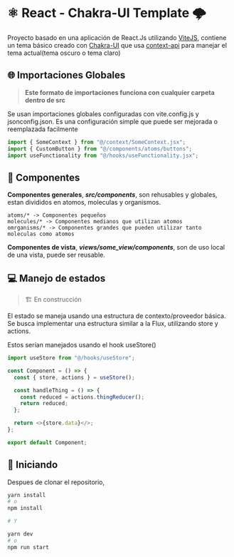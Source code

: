 # ⚛️ React - Chakra-UI Template 🌩️

Proyecto basado en una aplicación de React.Js utilizando [ViteJS](https://vitejs.dev/), contiene un tema básico creado con [Chakra-UI](https://chakra-ui.com/) que usa [context-api](https://es.reactjs.org/docs/context.html) para manejar el tema actual(tema oscuro o tema claro)

## 🌐 Importaciones Globales

> **Este formato de importaciones funciona con cualquier carpeta dentro de src**

Se usan importaciones globales configuradas con vite.config.js y jsonconfig.json. Es una configuración simple que puede ser mejorada o reemplazada facilmente

```js
import { SomeContext } from "@/context/SomeContext.jsx";
import { CustomButton } from "@/components/atoms/buttons";
import useFunctionality from "@/hooks/useFunctionality.jsx";
```

## 📁 Componentes

**Componentes generales**, **_src/components_**, son rehusables y globales, estan divididos en atomos, moleculas y organismos.

```
atoms/* -> Componentes pequeños
molecules/* -> Componentes medianos que utilizan atomos
omrganisms/* -> Componentes grandes que pueden utilizar tanto moleculas como atomos
```

**Componentes de vista**, **_views/some_view/components_**, son de uso local de una vista, puede ser reusable.

## 💻 Manejo de estados

> 🏗️ En construcción

El estado se maneja usando una estructura de contexto/proveedor básica. Se busca implementar una estructura similar a la Flux, utilizando store y actions.

Estos serían manejados usando el hook useStore()

```js
import useStore from "@/hooks/useStore";

const Component = () => {
  const { store, actions } = useStore();

  const handleThing = () => {
    const reduced = actions.thingReducer();
    return reduced;
  };

  return <>{store.data}</>;
};

export default Component;
```

## 🎉 Iniciando

Despues de clonar el repositorio,

```sh
yarn install
# o
npm install

# Y

yarn dev
# o
npm run start
```
